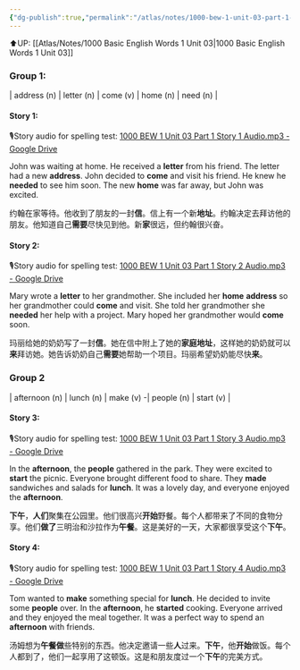 ```yaml
---
{"dg-publish":true,"permalink":"/atlas/notes/1000-bew-1-unit-03-part-1-stories/","noteIcon":""}
---
```


⬆️UP: [[Atlas/Notes/1000 Basic English Words 1 Unit 03\|1000 Basic English Words 1 Unit 03]]

### Group 1:
| address (n)  | letter (n)  | come (v)  | home (n) | need (n)  |

#### Story 1:
🎙️Story audio for spelling test: [1000 BEW 1 Unit 03 Part 1 Story 1 Audio.mp3 - Google Drive](https://drive.google.com/file/d/1TB7wC8fCBSsNGgVxiYYK4zXNipTEqJW3/view?usp=drive_link)

John was waiting at home. He received a **letter** from his friend. The letter had a new **address**. John decided to **come** and visit his friend. He knew he **needed** to see him soon. The new **home** was far away, but John was excited.

约翰在家等待。他收到了朋友的一封**信**。信上有一个新**地址**。约翰决定去拜访他的朋友。他知道自己**需要**尽快见到他。新**家**很远，但约翰很兴奋。

#### Story 2:
🎙️Story audio for spelling test: [1000 BEW 1 Unit 03 Part 1 Story 2 Audio.mp3 - Google Drive](https://drive.google.com/file/d/1dq71jg16cSro6ZqxljpM03V0RnKCnudf/view?usp=drive_link)

Mary wrote a **letter** to her grandmother. She included her **home** **address** so her grandmother could **come** and visit. She told her grandmother she **needed** her help with a project. Mary hoped her grandmother would **come** soon.

玛丽给她的奶奶写了一封**信**。她在信中附上了她的**家庭地址**，这样她的奶奶就可以**来**拜访她。她告诉奶奶自己**需要**她帮助一个项目。玛丽希望奶奶能尽快**来**。

### Group 2
|  afternoon (n) | lunch (n)  | make (v) -| people (n)  | start (v)  |
#### Story 3:
🎙️Story audio for spelling test: [1000 BEW 1 Unit 03 Part 1 Story 3 Audio.mp3 - Google Drive](https://drive.google.com/file/d/1CFTDt23jBlMPyb8IpKgDcXTYeGhQKGMK/view?usp=drive_link)

In the **afternoon**, the **people** gathered in the park. They were excited to **start** the picnic. Everyone brought different food to share. They **made** sandwiches and salads for **lunch**. It was a lovely day, and everyone enjoyed the **afternoon**.

**下午**，**人们**聚集在公园里。他们很高兴**开始**野餐。每个人都带来了不同的食物分享。他们**做了**三明治和沙拉作为**午餐**。这是美好的一天，大家都很享受这个**下午**。

#### Story 4:
🎙️Story audio for spelling test: [1000 BEW 1 Unit 03 Part 1 Story 4 Audio.mp3 - Google Drive](https://drive.google.com/file/d/1VrI1ogO5atlyNfVSwkzNtNSIVQ5PhZzf/view?usp=drive_link)

Tom wanted to **make** something special for **lunch**. He decided to invite some **people** over. In the **afternoon**, he **started** cooking. Everyone arrived and they enjoyed the meal together. It was a perfect way to spend an **afternoon** with friends.

汤姆想为**午餐做**些特别的东西。他决定邀请一些**人**过来。**下午**，他**开始**做饭。每个人都到了，他们一起享用了这顿饭。这是和朋友度过一个**下午**的完美方式。